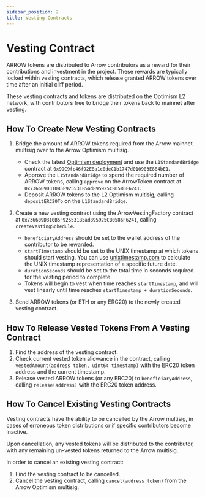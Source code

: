 ```yaml
---
sidebar_position: 2
title: Vesting Contracts
---
```


# Vesting Contract

ARROW tokens are distributed to Arrow contributors as a reward for their contributions and investment in the project. These rewards are typically locked within vesting contracts, which release granted ARROW tokens over time after an initial cliff period.

These vesting contracts and tokens are distributed on the Optimism L2 network, with contributors free to bridge their tokens back to mainnet after vesting.

## How To Create New Vesting Contracts

1. Bridge the amount of ARROW tokens required from the Arrow mainnet multisig over to the Arrow Optimism multisig.

   - Check the latest [Optimism deployment](https://github.com/ethereum-optimism/optimism/blob/develop/packages/contracts-bedrock/README.md) and use the `L1StandardBridge` contract at `0x99C9fc46f92E8a1c0deC1b1747d010903E884bE1`.
   - Approve the `L1StandardBridge` to spend the required number of ARROW tokens, calling `approve` on the ArrowToken contract at `0x736609D310B5F925531B5ad895925CB0586F6241`.
   - Deposit ARROW tokens to the L2 Optimism multisig, calling `depositERC20To` on the `L1StandardBridge`.

2. Create a new vesting contract using the ArrowVestingFactory contract at `0x736609D310B5F925531B5ad895925CB0586F6241`, calling `createVestingSchedule`.

   - `beneficiaryAddress` should be set to the wallet address of the contributor to be rewarded.
   - `startTimestamp` should be set to the UNIX timestamp at which tokens should start vesting. You can use [unixtimestamp.com](https://www.unixtimestamp.com/) to calculate the UNIX timestamp representation of a specific future date.
   - `durationSeconds` should be set to the total time in seconds required for the vesting period to complete. 
   - Tokens will begin to vest when time reaches `startTimestamp`, and will vest linearly until time reaches `startTimestamp + durationSeconds`. 

3. Send ARROW tokens (or ETH or any ERC20) to the newly created vesting contract.

## How To Release Vested Tokens From A Vesting Contract

1. Find the address of the vesting contract.
2. Check current vested token allowance in the contract, calling `vestedAmount(address token, uint64 timestamp)` with the ERC20 token address and the current timestamp.
3. Release vested ARROW tokens (or any ERC20) to `beneficiaryAddress`, calling `release(address)` with the ERC20 token address.

## How To Cancel Existing Vesting Contracts

Vesting contracts have the ability to be cancelled by the Arrow multisig, in cases of erroneous token distributions or if specific contributors become inactive.

Upon cancellation, any vested tokens will be distributed to the contributor, with any remaining un-vested tokens returned to the Arrow multisig.

In order to cancel an existing vesting contract:

1. Find the vesting contract to be cancelled.
2. Cancel the vesting contract, calling `cancel(address token)` from the Arrow Optimism multisig.
